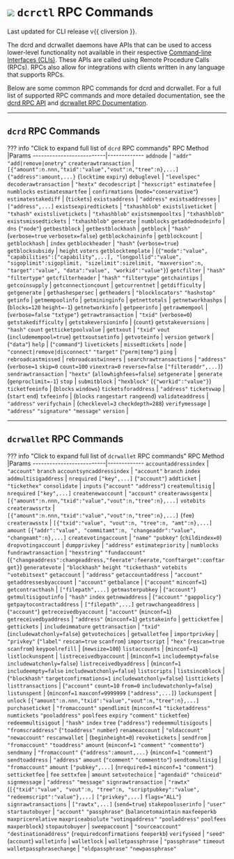 # <img class="dcr-icon" src="/img/dcr-icons/Dcrtl.svg" /> `dcrctl` RPC Commands

Last updated for CLI release v{{ cliversion }}.

The dcrd and dcrwallet daemons have APIs that can be used to access lower-level functionality not available in their respective [Command-line Interfaces (CLIs)](dcrd-and-dcrwallet-cli-arguments.md). These APIs are called using Remote Procedure Calls (RPCs). RPCs also allow for integrations with clients written in any language that supports RPCs. 

Below are some common RPC commands for dcrd and dcrwallet. For a full list of supported RPC commands and more detailed documentation, see the [dcrd RPC API](https://github.com/decred/dcrd/blob/9a5161ce9e687db0cb0696e673610e51f2c5ab6f/docs/json_rpc_api.md) and [dcrwallet RPC Documentation](https://github.com/decred/dcrwallet/tree/master/rpc/documentation).

---

## `dcrd` RPC Commands

??? info "Click to expand full list of `dcrd` RPC commands"
    RPC Method                |Params
    --------------------------|-------------
    `addnode`                 | `"addr"` `"add|remove|onetry"`
    `createrawtransaction`    | `[{"amount":n.nnn,"txid":"value","vout":n,"tree":n},...]` `{"address":amount,...}` (`locktime` `expiry`)
    `debuglevel`              | `"levelspec"`
    `decoderawtransaction`    | `"hextx"`
    `decodescript`            | `"hexscript"`
    `estimatefee`             | `numblocks`
    `estimatesmartfee`        | `confirmations` (`mode="conservative"`)
    `estimatestakediff`       | (`tickets`)
    `existsaddress`           | `"address"`
    `existsaddresses`         | `["address",...]`
    `existsexpiredtickets`    | `"txhashblob"`
    `existsliveticket`        | `"txhash"`
    `existslivetickets`       | `"txhashblob"`
    `existsmempooltxs`        | `"txhashblob"`
    `existsmissedtickets`     | `"txhashblob"`
    `generate`                | `numblocks`
    `getaddednodeinfo`        | `dns` (`"node"`)
    `getbestblock`            |
    `getbestblockhash`        |
    `getblock`                | `"hash"` (`verbose=true` `verbosetx=false`)
    `getblockchaininfo`       |
    `getblockcount`           |
    `getblockhash`            | `index`
    `getblockheader`          | `"hash"` (`verbose=true`)
    `getblocksubsidy`         | `height` `voters`
    `getblocktemplate`        | (`{"mode":"value", "capabilities":["capability",...], "longpollid":"value", "sigoplimit":sigoplimit, "sizelimit":sizelimit, "maxversion":n, "target":"value", "data":"value", "workid":"value"}`)
    `getcfilter`              | `"hash"` `"filtertype"`
    `getcfilterheader`        | `"hash"` `"filtertype"`
    `getchaintips`            |
    `getcoinsupply`           |
    `getconnectioncount`      |
    `getcurrentnet`           |
    `getdifficulty`           |
    `getgenerate`             |
    `gethashespersec`         |
    `getheaders`              | `"blocklocators"` `"hashstop"`
    `getinfo`                 |
    `getmempoolinfo`          |
    `getmininginfo`           |
    `getnettotals`            |
    `getnetworkhashps`        | (`blocks=120` `height=-1`)
    `getnetworkinfo`          |
    `getpeerinfo`             |
    `getrawmempool`           | (`verbose=false` `"txtype"`)
    `getrawtransaction`       | `"txid"` (`verbose=0`)
    `getstakedifficulty`      |
    `getstakeversioninfo`     | (`count`)
    `getstakeversions`        | `"hash"` `count`
    `getticketpoolvalue`      |
    `gettxout`                | `"txid"` `vout` (`includemempool=true`)
    `gettxoutsetinfo`         |
    `getvoteinfo`             | `version`
    `getwork`                 | (`"data"`)
    `help`                    | (`"command"`)
    `livetickets`             |
    `missedtickets`           |
    `node`                    | `"connect|remove|disconnect"` `"target"` (`"perm|temp"`)
    `ping`                    |
    `rebroadcastmissed`       |
    `rebroadcastwinners`      |
    `searchrawtransactions`   | `"address"` (`verbose=1` `skip=0` `count=100` `vinextra=0` `reverse=false` `["filteraddr",...]`)
    `sendrawtransaction`      | `"hextx"` (`allowhighfees=false`)
    `setgenerate`             | `generate` (`genproclimit=-1`)
    `stop`                    |
    `submitblock`             | `"hexblock"` (`{"workid":"value"}`)
    `ticketfeeinfo`           | (`blocks` `windows`)
    `ticketsforaddress`       | `"address"`
    `ticketvwap`              | (`start` `end`)
    `txfeeinfo`               | (`blocks` `rangestart` `rangeend`)
    `validateaddress`         | `"address"`
    `verifychain`             | (`checklevel=3` `checkdepth=288`)
    `verifymessage`           | `"address"` `"signature"` `"message"`
    `version`                 |

---

## `dcrwallet` RPC Commands

??? info "Click to expand full list of `dcrwallet` RPC commands"
    RPC Method                |Params
    --------------------------|-------------
    `accountaddressindex`     | `"account"` `branch`
    `accountsyncaddressindex` | `"account"` `branch` `index`
    `addmultisigaddress`      | `nrequired` `["key",...]` (`"account"`)
    `addticket`               | `"tickethex"`
    `consolidate`             | `inputs` (`"account"` `"address"`)
    `createmultisig`          | `nrequired` `["key",...]`
    `createnewaccount`        | `"account"`
    `createrawssgentx`        | `[{"amount":n.nnn,"txid":"value","vout":n,"tree":n},...]` `votebits`
    `createrawssrtx`          | `[{"amount":n.nnn,"txid":"value","vout":n,"tree":n},...]` (`fee`)
    `createrawsstx`           | `[{"txid":"value", "vout":n, "tree":n, "amt":n},...]` `amount` `[{"addr":"value", "commitamt":n, "changeaddr":"value", "changeamt":n},...]`
    `createvotingaccount`     | `"name"` `"pubkey"` (`childindex=0`)
    `dropvotingaccount`       |
    `dumpprivkey`             | `"address"`
    `estimatepriority`        | `numblocks`
    `fundrawtransaction`      | `"hexstring"` `"fundaccount"` (`{"changeaddress":changeaddress,"feerate":feerate,"conftarget":conftarget}`)
    `generatevote`            | `"blockhash"` `height` `"tickethash"` `votebits` `"votebitsext"`
    `getaccount`              | `"address"`
    `getaccountaddress`       | `"account"`
    `getaddressesbyaccount`   | `"account"`
    `getbalance`              | (`"account"` `minconf=1`)
    `getcontracthash`         | `["filepath",...]`
    `getmasterpubkey`         | (`"account"`)
    `getmultisigoutinfo`      | `"hash"` `index`
    `getnewaddress`           | (`"account"` `"gappolicy"`)
    `getpaytocontractaddress` | `["filepath",...]`
    `getrawchangeaddress`     | (`"account"`)
    `getreceivedbyaccount`    | `"account"` (`minconf=1`)
    `getreceivedbyaddress`    | `"address"` (`minconf=1`)
    `getstakeinfo`            |
    `getticketfee`            |
    `gettickets`              | `includeimmature`
    `gettransaction`          | `"txid"` (`includewatchonly=false`)
    `getvotechoices`          |
    `getwalletfee`            |
    `importprivkey`           | `"privkey"` (`"label"` `rescan=true` `scanfrom`)
    `importscript`            | `"hex"` (`rescan=true` `scanfrom`)
    `keypoolrefill`           | (`newsize=100`)
    `listaccounts`            | (`minconf=1`)
    `listlockunspent`         |
    `listreceivedbyaccount`   | (`minconf=1` `includeempty=false` `includewatchonly=false`)
    `listreceivedbyaddress`   | (`minconf=1` `includeempty=false` `includewatchonly=false`)
    `listscripts`             |
    `listsinceblock`          | (`"blockhash"` `targetconfirmations=1` `includewatchonly=false`)
    `listtickets`             |
    `listtransactions`        | (`"account"` `count=10` `from=0` `includewatchonly=false`)
    `listunspent`             | (`minconf=1` `maxconf=9999999` `["address",...]`)
    `lockunspent`             | `unlock` `[{"amount":n.nnn,"txid":"value","vout":n,"tree":n},...]`
    `purchaseticket`          | `"fromaccount"` `spendlimit` (`minconf=1` `"ticketaddress"` `numtickets` `"pooladdress"` `poolfees` `expiry` `"comment"` `ticketfee`)
    `redeemmultisigout`       | `"hash"` `index` `tree` (`"address"`)
    `redeemmultisigouts`      | `"fromscraddress"` (`"toaddress"` `number`)
    `renameaccount`           | `"oldaccount"` `"newaccount"`
    `rescanwallet`            | (`beginheight=0`)
    `revoketickets`           |
    `sendfrom`                | `"fromaccount"` `"toaddress"` `amount` (`minconf=1` `"comment"` `"commentto"`)
    `sendmany`                | `"fromaccount"` `{"address":amount,...}` (`minconf=1` `"comment"`)
    `sendtoaddress`           | `"address"` `amount` (`"comment"` `"commentto"`)
    `sendtomultisig`          | `"fromaccount"` `amount` `["pubkey",...]` (`nrequired=1` `minconf=1` `"comment"`)
    `setticketfee`            | `fee`
    `settxfee`                | `amount`
    `setvotechoice`           | `"agendaid"` `"choiceid"`
    `signmessage`             | `"address"` `"message"`
    `signrawtransaction`      | `"rawtx"` (`[{"txid":"value", "vout":n, "tree":n, "scriptpubkey":"value", "redeemscript":"value"},...]` `["privkey",...]` `flags="ALL"`)
    `signrawtransactions`     | `["rawtx",...]` (`send=true`)
    `stakepooluserinfo`       | `"user"`
    `startautobuyer`          | `"account"` `"passphrase"` (`balancetomaintain` `maxfeeperkb` `maxpricerelative` `maxpriceabsolute` `"votingaddress"` `"pooladdress"` `poolfees` `maxperblock`)
    `stopautobuyer`           |
    `sweepaccount`            | `"sourceaccount"` `"destinationaddress"` (`requiredconfirmations` `feeperkb`)
    `verifyseed`              | `"seed"` (`account`)
    `walletinfo`              |
    `walletlock`              |
    `walletpassphrase`        | `"passphrase"` `timeout`
    `walletpassphrasechange`  | `"oldpassphrase"` `"newpassphrase"`
